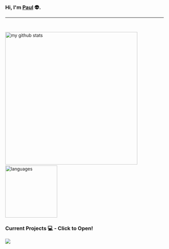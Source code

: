 ### Hi, I'm [Paul](https://dinogomez.github.io/)  👽.
<hr>
<br>

<p align="left">
 <img src="https://github-readme-stats.vercel.app/api?username=dinogomez&show_icons=true&show_icons=true&count_private=true" alt="my github stats" width="420"/>&nbsp;<img src="https://github-readme-stats.vercel.app/api/top-langs/?username=dinogomez&layout=compact" alt="languages" height="165">
</p>


<!--Waka readme workflow https://github.com/anmol098/waka-readme-stats/-->

<!--START_SECTION:waka-->




<!--END_SECTION:waka-->


    

### Current Projects 💻 - Click to Open!


 <a href="https://dinogomez.github.io/Timediff.js/">
<img align="" src="https://github-readme-stats.vercel.app/api/pin/?username=dinogomez&repo=Timediff.js alt="Polgo's Difftime Stats" /></a>
<!--


### Statistics 📈 
  
<a href="https://codestats.net/users/Polgo">
 <img align="middle" src='https://codestats-readme.wegfan.cn/history-graph/Polgo?width=850&height=300&bg_color=151515&timezone=08:00&history_days=21&max_languages=9&language_colors=["3e4053","f15854","5da5da","faa43a","60bd68","f17cb0","b2912f","decf3f","b276b2","808080"]' alt="Polgo's Code::Stats history graph" />
</a> -->


